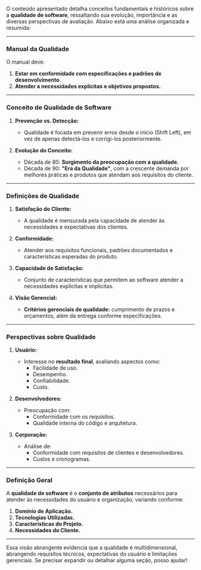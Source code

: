 O conteúdo apresentado detalha conceitos fundamentais e históricos sobre a **qualidade de software**, ressaltando sua evolução, importância e as diversas perspectivas de avaliação. Abaixo está uma análise organizada e resumida:

---

### **Manual da Qualidade**
O manual deve:
1. **Estar em conformidade com especificações e padrões de desenvolvimento.**
2. **Atender a necessidades explícitas e objetivos propostos.**

---

### **Conceito de Qualidade de Software**
1. **Prevenção vs. Detecção:**
   - Qualidade é focada em prevenir erros desde o início (Shift Left), em vez de apenas detectá-los e corrigi-los posteriormente.

2. **Evolução do Conceito:**
   - Década de 80: **Surgimento da preocupação com a qualidade.**
   - Década de 90: **"Era da Qualidade"**, com a crescente demanda por melhores práticas e produtos que atendam aos requisitos do cliente.

---

### **Definições de Qualidade**
1. **Satisfação do Cliente:**
   - A qualidade é mensurada pela capacidade de atender às necessidades e expectativas dos clientes.

2. **Conformidade:**
   - Atender aos requisitos funcionais, padrões documentados e características esperadas do produto.

3. **Capacidade de Satisfação:**
   - Conjunto de características que permitem ao software atender a necessidades explícitas e implícitas.

4. **Visão Gerencial:**
   - **Critérios gerenciais de qualidade:** cumprimento de prazos e orçamentos, além da entrega conforme especificações.

---

### **Perspectivas sobre Qualidade**
1. **Usuário:**
   - Interesse no **resultado final**, avaliando aspectos como:
     - Facilidade de uso.
     - Desempenho.
     - Confiabilidade.
     - Custo.

2. **Desenvolvedores:**
   - Preocupação com:
     - Conformidade com os requisitos.
     - Qualidade interna do código e arquitetura.

3. **Corporação:**
   - Análise de:
     - Conformidade com requisitos de clientes e desenvolvedores.
     - Custos e cronogramas.

---

### **Definição Geral**
A **qualidade de software** é o **conjunto de atributos** necessários para atender às necessidades do usuário e organização, variando conforme:
1. **Domínio de Aplicação.**
2. **Tecnologias Utilizadas.**
3. **Características do Projeto.**
4. **Necessidades do Cliente.**

---

Essa visão abrangente evidencia que a qualidade é multidimensional, abrangendo requisitos técnicos, expectativas do usuário e limitações gerenciais. Se precisar expandir ou detalhar alguma seção, posso ajudar!